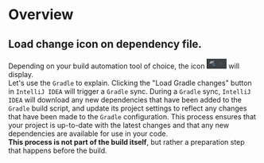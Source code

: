 # Overview

## Load change icon on dependency file.
Depending on your build automation tool of choice, the icon <img align="auto" width="40" height="20" src="img/loadGradleChange.png" alt="Load Gradle Change">  will display.  
Let's use the `Gradle` to explain. Clicking the "Load Gradle changes" button in `IntelliJ IDEA` will trigger a `Gradle` sync. During a `Gradle` sync, `IntelliJ IDEA` will download any new dependencies that have been added to the `Gradle` build script, and update its project settings to reflect any changes that have been made to the `Gradle` configuration. This process ensures that your project is up-to-date with the latest changes and that any new dependencies are available for use in your code.  
**This process is not part of the build itself**, but rather a preparation step that happens before the build.
